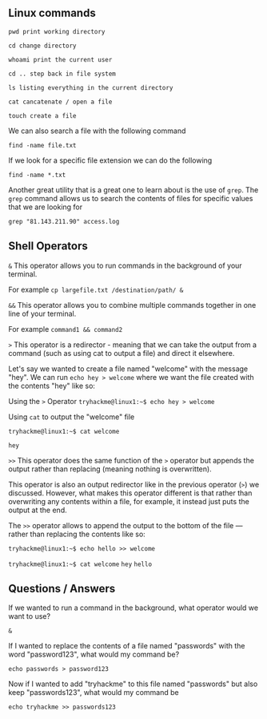 <h2>Linux commands</h2>

```pwd print working directory```

```cd change directory```

```whoami print the current user```

```cd .. step back in file system```

```ls listing everything in the current directory```

```cat cancatenate / open a file```

```touch create a file```

We can also search a file with the following command
```
find -name file.txt
```
If we look for a specific file extension we can do the following
```
find -name *.txt
```
Another great utility that is a great one to learn about is the use of ```grep```. 
The ```grep``` command allows us to search the contents of files for specific values that we are looking for

```grep "81.143.211.90" access.log```

<h2>Shell Operators</h2>

```&```	This operator allows you to run commands in the background of your terminal.

For example ```cp largefile.txt /destination/path/ &```

```&&```	This operator allows you to combine multiple commands together in one line of your terminal.

For example ```command1 && command2```


```>```	This operator is a redirector - meaning that we can take the output from a command (such as using cat to output a file) and direct it elsewhere.

Let's say we wanted to create a file named "welcome" with the message "hey". We can run ```echo hey > welcome``` where we want the file created with the contents "hey" like so:

Using the ```>``` Operator
```tryhackme@linux1:~$ echo hey > welcome```

Using ```cat``` to output the "welcome" file

```tryhackme@linux1:~$ cat welcome```

```hey```

```>>```	This operator does the same function of the ```>``` operator but appends the output rather than replacing (meaning nothing is overwritten).

This operator is also an output redirector like in the previous operator (```>```) we discussed. However, what makes this operator different is that rather than overwriting any contents within a file, for example, it instead just puts the output at the end.

The ```>>``` operator allows to append the output to the bottom of the file — rather than replacing the contents like so:

```tryhackme@linux1:~$ echo hello >> welcome```

```tryhackme@linux1:~$ cat welcome```
```hey```
```hello```

<h2>Questions / Answers</h2>

If we wanted to run a command in the background, what operator would we want to use?

```&```

If I wanted to replace the contents of a file named "passwords" with the word "password123", what would my command be?

```echo passwords > password123```


Now if I wanted to add "tryhackme" to this file named "passwords" but also keep "passwords123", what would my command be

```echo tryhackme >> passwords123```

